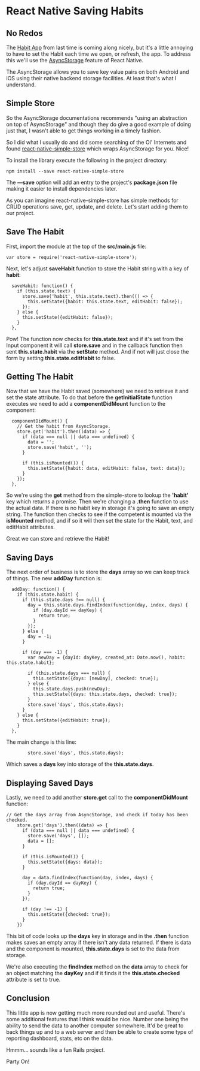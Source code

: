 # React Native Saving Habits

## No Redos

The [Habit App](http://devblog.thehoick.com/react-native/learning/2016/01/05/react-native-habit-app.html) from last time is coming along nicely, but it's a little annoying to have to set the Habit each time we open, or refresh, the app.  To address this we'll use the [AsyncStorage](https://facebook.github.io/react-native/docs/asyncstorage.html) feature of React Native.

The AsyncStorage allows you to save key value pairs on both Android and iOS using their native backend storage facilities.  At least that's what I understand.

## Simple Store

So the AsyncStorage documentations recommends "using an abstraction on top of AsyncStorage" and though they do give a good example of doing just that, I wasn't able to get things working in a timely fashion.

So I did what I usually do and did some searching of the Ol' Internets and found [react-native-simple-store](https://github.com/jasonmerino/react-native-simple-store) which wraps AsyncStorage for you.  Nice!

To install the library execute the following in the project directory: 

```
npm install --save react-native-simple-store
```

The **—save** option will add an entry to the project's **package.json** file making it easier to install dependencies later.

As you can imagine react-native-simple-store has simple methods for CRUD operations save, get, update, and delete.  Let's start adding them to our project.

## Save The Habit

First, import the module at the top of the **src/main.js** file:

```
var store = require('react-native-simple-store');
```

Next, let's adjust **saveHabit** function to store the Habit string with a key of **habit**:

```
  saveHabit: function() {
    if (this.state.text) {
      store.save('habit', this.state.text).then(() => {
        this.setState({habit: this.state.text, editHabit: false});
      });
    } else {
      this.setState({editHabit: false});
    }
  },
```

Pow! The function now checks for **this.state.text** and if it's set from the Input component it will call **store.save** and in the callback function then sent **this.state.habit** via the **setState** method.  And if not will just close the form by setting **this.state.editHabit** to false.

## Getting The Habit

Now that we have the Habit saved (somewhere) we need to retrieve it and set the state attribute.  To do that before the **getInitialState** function executes we need to add a **componentDidMount** function to the component:

```
  componentDidMount() {
    // Get the habit from AsyncStorage.
    store.get('habit').then((data) => {
      if (data === null || data === undefined) {
        data = '';
        store.save('habit', '');
      }

      if (this.isMounted()) {
        this.setState({habit: data, editHabit: false, text: data});
      }
    });
  },
```

So we're using the **get** method from the simple-store to lookup the **'habit'** key which returns a promise.  Then we're changing a **.then** function to use the actual data.  If there is no habit key in storage it's going to save an empty string.  The function then checks to see if the competent is mounted via the **isMounted** method, and if so it will then set the state for the Habit, text, and editHabit attributes.

Great we can store and retrieve the Habit!

## Saving Days

The next order of business is to store the **days** array so we can keep track of things.  The new **addDay** function is: 

```
  addDay: function() {
    if (this.state.habit) {
      if (this.state.days !== null) {
        day = this.state.days.findIndex(function(day, index, days) {
          if (day.dayId == dayKey) {
            return true;
          }
        });
      } else {
        day = -1;
      }

      if (day === -1) {
        var newDay = {dayId: dayKey, created_at: Date.now(), habit: this.state.habit};

        if (this.state.days === null) {
          this.setState({days: [newDay], checked: true});
        } else {
          this.state.days.push(newDay);
          this.setState({days: this.state.days, checked: true});
        }
        store.save('days', this.state.days);
      }
    } else {
      this.setState({editHabit: true});
    }
  },
```

The main change is this line:

```
        store.save('days', this.state.days);
```

Which saves a **days** key into storage of the **this.state.days**.

## Displaying Saved Days

Lastly, we need to add another **store.get** call to the **componentDidMount** function:

```
// Get the days array from AsyncStorage, and check if today has been checked.
    store.get('days').then((data) => {
      if (data === null || data === undefined) {
        store.save('days', []);
        data = [];
      }

      if (this.isMounted()) {
        this.setState({days: data});
      }

      day = data.findIndex(function(day, index, days) {
        if (day.dayId == dayKey) {
          return true;
        }
      });

      if (day !== -1) {
        this.setState({checked: true});
      }
    })
```

This bit of code looks up the **days** key in storage and in the **.then** function makes saves an empty array if there isn't any data returned.  If there is data and the component is mounted, **this.state.days** is set to the data from storage.  

We're also executing the **findIndex** method on the **data** array to check for an object matching the **dayKey** and if it finds it the **this.state.checked** attribute is set to true.

## Conclusion

This little app is now getting much more rounded out and useful.  There's some additional features that I think would be nice.  Number one being the ability to send the data to another computer somewhere.  It'd be great to back things up and to a web server and then be able to create some type of reporting dashboard, stats, etc on the data.

Hmmm… sounds like a fun Rails project.

Party On!